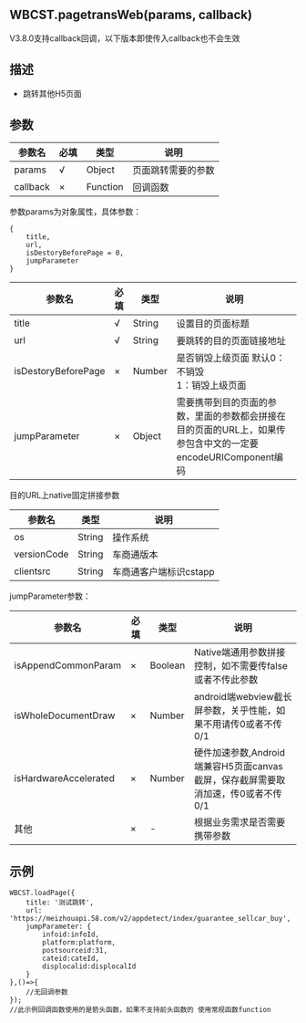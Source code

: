 ## WBCST.pagetransWeb(params, callback)

V3.8.0支持callback回调，以下版本即使传入callback也不会生效



## 描述

- 跳转其他H5页面



## 参数

| 参数名   | 必填 | 类型     | 说明               |
| -------- | ---- | -------- | ------------------ |
| params   | √    | Object   | 页面跳转需要的参数 |
| callback | ×    | Function | 回调函数           |

参数params为对象属性，具体参数：

```
{
    title, 
    url, 
    isDestoryBeforePage = 0, 
    jumpParameter
}
```

| 参数名              | 必填 | 类型   | 说明                                                         |
| ------------------- | ---- | ------ | ------------------------------------------------------------ |
| title               | √    | String | 设置目的页面标题                                             |
| url                 | √    | String | 要跳转的目的页面链接地址                                     |
| isDestoryBeforePage | ×    | Number | 是否销毁上级页面 默认0：不销毁<br />1：销毁上级页面          |
| jumpParameter       | ×    | Object | 需要携带到目的页面的参数，里面的参数都会拼接在目的页面的URL上，如果传参包含中文的一定要encodeURIComponent编码 |

目的URL上native固定拼接参数

| 参数名      | 类型   | 说明                   |
| ----------- | ------ | ---------------------- |
| os          | String | 操作系统               |
| versionCode | String | 车商通版本             |
| clientsrc   | String | 车商通客户端标识cstapp |

jumpParameter参数：

| 参数名                | 必填 | 类型    | 说明                                                         |
| --------------------- | ---- | ------- | ------------------------------------------------------------ |
| isAppendCommonParam   | ×    | Boolean | Native端通用参数拼接控制，如不需要传false或者不传此参数      |
| isWholeDocumentDraw   | ×    | Number  | android端webview截长屏参数，关乎性能，如果不用请传0或者不传 0/1 |
| isHardwareAccelerated | ×    | Number  | 硬件加速参数,Android端兼容H5页面canvas截屏，保存截屏需要取消加速，传0或者不传 0/1 |
| 其他                  | ×    | -       | 根据业务需求是否需要携带参数                                 |



## 示例

```
WBCST.loadPage({
    title: '测试跳转',
    url: 'https://meizhouapi.58.com/v2/appdetect/index/guarantee_sellcar_buy',
    jumpParameter: {
        infoid:infoId,
        platform:platform,
        postsourceid:31,
        cateid:cateId,
        displocalid:displocalId
    }
},()=>{
    //无回调参数
});
//此示例回调函数使用的是箭头函数，如果不支持前头函数的 使用常规函数function
```

